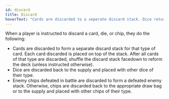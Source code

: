 ```yaml
---
id: discard
title: Discard
hoverText: "Cards are discarded to a seperate discard stack. Dice return to the supply. Defeated enemy chips go to a defeated enemy stack. Other chips go to the appropriate draw bag or supply."
---
```


When a player is instructed to discard a card, die, or chip, they do the following:

- Cards are discarded to form a separate discard stack for that type of card. Each card discarded is placed on top of the stack. After all cards of that type are discarded, shuffle the discard stack facedown to reform the deck (unless instructed otherwise).
- Dice are discarded back to the supply and placed with other dice of their type.
- Enemy chips defeated in battle are discarded to form a defeated enemy stack. Otherwise, chips are discarded back to the appropriate draw bag or to the supply and placed with other chips of their type.
